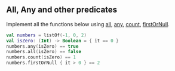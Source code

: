## All, Any and other predicates

Implement all the functions below using
[all](http://kotlinlang.org/api/latest/jvm/stdlib/kotlin/all.html),
[any](http://kotlinlang.org/api/latest/jvm/stdlib/kotlin/any.html),
[count](http://kotlinlang.org/api/latest/jvm/stdlib/kotlin/count.html),
[firstOrNull](http://kotlinlang.org/api/latest/jvm/stdlib/kotlin/find.html).

```kotlin
val numbers = listOf(-1, 0, 2)
val isZero: (Int) -> Boolean = { it == 0 }
numbers.any(isZero) == true
numbers.all(isZero) == false
numbers.count(isZero) == 1
numbers.firstOrNull { it > 0 } == 2
```